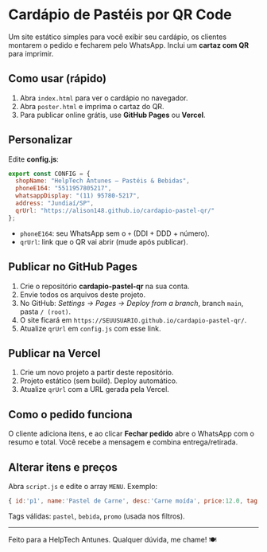 # Cardápio de Pastéis por QR Code

Um site estático simples para você exibir seu cardápio, os clientes montarem o pedido e fecharem pelo WhatsApp. Inclui um **cartaz com QR** para imprimir.

## Como usar (rápido)
1. Abra `index.html` para ver o cardápio no navegador.
2. Abra `poster.html` e imprima o cartaz do QR.
3. Para publicar online grátis, use **GitHub Pages** ou **Vercel**.

## Personalizar
Edite **config.js**:
```js
export const CONFIG = {
  shopName: "HelpTech Antunes – Pastéis & Bebidas",
  phoneE164: "5511957805217",
  whatsappDisplay: "(11) 95780-5217",
  address: "Jundiaí/SP",
  qrUrl: "https://alison148.github.io/cardapio-pastel-qr/"
};
```
- `phoneE164`: seu WhatsApp sem o `+` (DDI + DDD + número).
- `qrUrl`: link que o QR vai abrir (mude após publicar).

## Publicar no GitHub Pages
1. Crie o repositório **cardapio-pastel-qr** na sua conta.
2. Envie todos os arquivos deste projeto.
3. No GitHub: *Settings → Pages → Deploy from a branch*, branch `main`, pasta `/ (root)`.
4. O site ficará em `https://SEUUSUARIO.github.io/cardapio-pastel-qr/`.
5. Atualize `qrUrl` em `config.js` com esse link.

## Publicar na Vercel
1. Crie um novo projeto a partir deste repositório.
2. Projeto estático (sem build). Deploy automático.
3. Atualize `qrUrl` com a URL gerada pela Vercel.

## Como o pedido funciona
O cliente adiciona itens, e ao clicar **Fechar pedido** abre o WhatsApp com o resumo e total. Você recebe a mensagem e combina entrega/retirada.

## Alterar itens e preços
Abra `script.js` e edite o array `MENU`. Exemplo:
```js
{ id:'p1', name:'Pastel de Carne', desc:'Carne moída', price:12.0, tag:'pastel' }
```
Tags válidas: `pastel`, `bebida`, `promo` (usada nos filtros).

---

Feito para a HelpTech Antunes. Qualquer dúvida, me chame! 🍽️
